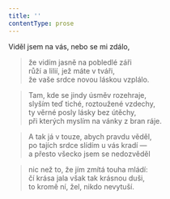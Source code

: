 ```yaml
---
title: ''
contentType: prose
---
```


Viděl jsem na vás, nebo se mi zdálo,

> že vidím jasně na pobledlé záři  
> růží a lilií, jež máte v tváři,  
> že vaše srdce novou láskou vzplálo.

> Tam, kde se jindy úsměv rozehraje,  
> slyším teď tiché, roztoužené vzdechy,  
> ty věrné posly lásky bez útěchy,  
> při kterých myslím na vánky z bran ráje.

> A tak já v touze, abych pravdu věděl,  
> po tajích srdce slídím u vás kradí —  
> a přesto všecko jsem se nedozvěděl

> nic než to, že jím zmítá touha mládí:  
> čí krása jala však tak krásnou duši,  
> to kromě ní, žel, nikdo nevytuší.
